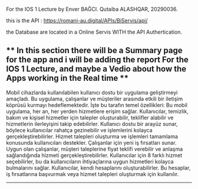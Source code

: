 For the IOS 1 Lecture by Enver BAĞCI. Qutaiba ALASHQAR, 20290036.

this is the API : https://romani-au.digital/APIs/BiServis/api/

the Database are located in a Online Servis WITH the API Authertication.

** In this section there will be a Summary page for the app and i will be adding the report For the IOS 1 Lecture, and maybe a Vedio about how the Apps working in the Real time **
---------------------------------------------------------------------------------------------------------------------------------------------------------------------------------------------------------------------


Mobil cihazlarda kullanılabilen kullanıcı dostu bir uygulama geliştirmeyi amaçladı. Bu uygulama, çalışanlar ve müşteriler arasında etkili bir iletişim köprüsü kurmayı hedeflemektedir. İşte bu tarafın temel özellikleri:
Bu mobil uygulama, her an, her yerden hizmetlere erişim sağlar. Kullanıcılar, temizlik, bakım ve kişisel hizmetler için talepler oluşturabilir, teklifler alabilir ve hizmetlerin ilerleyişini takip edebilirler.
Kullanıcı dostu bir arayüz sunar, böylece kullanıcılar rahatça gezinebilir ve işlemlerini kolayca gerçekleştirebilirler. Hizmet talepleri oluşturma ve işlemleri tamamlama konusunda kullanıcıları destekler.
Çalışanlar için yeni iş fırsatları sunar. Uygun olan çalışanlar, müşteri taleplerine fiyat teklifi verebilir ve anlaşma sağlandığında hizmeti gerçekleştirebilirler.
Kullanıcılar için 8 farklı hizmet seçebilirler, bu da kullanıcıların ihtiyaçlarına uygun hizmetleri kolayca bulmalarını sağlar. Kullanıcılar, kendi hesaplarını oluşturabilirler. Bu hesaplar, iş fırsatlarına başvurmak veya hizmet talepleri oluşturmak için kullanılır.


---------------------------------------------------------------------------------------------------------------------------------------------------------------------------------------------------------------------
